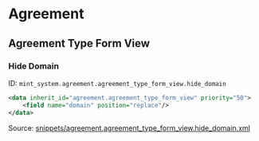 # Agreement

## Agreement Type Form View

### Hide Domain

ID: `mint_system.agreement.agreement_type_form_view.hide_domain`

```xml
<data inherit_id="agreement.agreement_type_form_view" priority="50">
    <field name="domain" position="replace"/>
</data>

```
Source: [snippets/agreement.agreement_type_form_view.hide_domain.xml](https://github.com/Mint-System/Odoo-Build/tree/main/snippets/agreement.agreement_type_form_view.hide_domain.xml)

